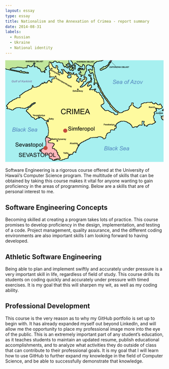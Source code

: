 ```yaml
---
layout: essay
type: essay
title: Nationalism and the Annexation of Crimea - report summary
date: 2014-08-31
labels:
  - Russian
  - Ukraine
  - National identity
---
```



<img class="ui medium right floated image" src="../images/Crimea_republic_map_2.png">

Software Engineering is a rigorous course offered at the University of Hawaii’s Computer Science program. The multitude of skills that can be obtained by taking this course makes it vital for anyone wanting to gain proficiency in the areas of programming. Below are a skills that are of personal interest to me.

## Software Engineering Concepts
Becoming skilled at creating a program takes lots of practice. This course promises to develop proficiency in the design, implementation, and testing of a code. Project management, quality assurance, and the different coding environments are also important skills I am looking forward to having developed.

## Athletic Software Engineering
Being able to plan and implement swiftly and accurately under pressure is a very important skill in life, regardless of field of study. This course drills its students on coding quickly and accurately under pressure with timed exercises. It is my goal that this will sharpen my wit, as well as my coding ability.

## Professional Development
This course is the very reason as to why my GitHub portfolio is set up to begin with. It has already expanded myself out beyond LinkedIn, and will allow me the opportunity to place my professional image more into the eye of the public. This is an extremely important part of any student’s education, as it teaches students to maintain an updated resume, publish educational accomplishments, and to analyze what activities they do outside of class that can contribute to their professional goals. It is my goal that I will learn how to use GitHub to further expand my knowledge in the field of Computer Science, and be able to successfully demonstrate that knowledge.
